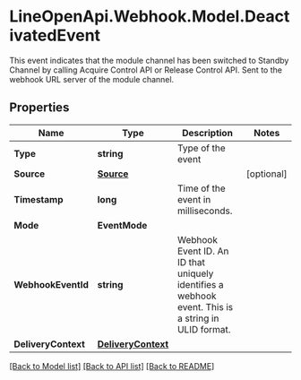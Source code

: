 # LineOpenApi.Webhook.Model.DeactivatedEvent
This event indicates that the module channel has been switched to Standby Channel by calling Acquire Control API or Release Control API. Sent to the webhook URL server of the module channel.

## Properties

Name | Type | Description | Notes
------------ | ------------- | ------------- | -------------
**Type** | **string** | Type of the event | 
**Source** | [**Source**](Source.md) |  | [optional] 
**Timestamp** | **long** | Time of the event in milliseconds. | 
**Mode** | **EventMode** |  | 
**WebhookEventId** | **string** | Webhook Event ID. An ID that uniquely identifies a webhook event. This is a string in ULID format. | 
**DeliveryContext** | [**DeliveryContext**](DeliveryContext.md) |  | 

[[Back to Model list]](../README.md#documentation-for-models) [[Back to API list]](../README.md#documentation-for-api-endpoints) [[Back to README]](../README.md)

